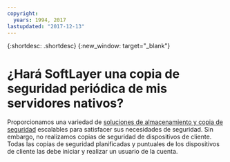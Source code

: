 ```yaml
---
copyright:
  years: 1994, 2017
lastupdated: "2017-12-13"
---
```


{:shortdesc: .shortdesc}
{:new_window: target="_blank"}


# ¿Hará SoftLayer una copia de seguridad periódica de mis servidores nativos?

Proporcionamos una variedad de [soluciones de almacenamiento y copia de seguridad](https://www.softlayer.com/cloud-storage) escalables para satisfacer sus necesidades de seguridad. Sin embargo, no realizamos copias de seguridad de dispositivos de cliente. Todas las copias de seguridad planificadas y puntuales de los dispositivos de cliente las debe iniciar y realizar un usuario de la cuenta.
